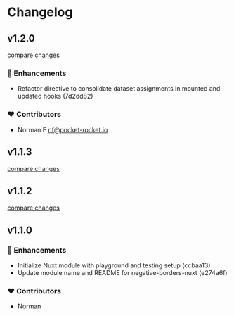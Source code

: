 # Changelog


## v1.2.0

[compare changes](https://undefined/undefined/compare/v1.1.3...v1.2.0)

### 🚀 Enhancements

- Refactor directive to consolidate dataset assignments in mounted and updated hooks (7d2dd82)

### ❤️ Contributors

- Norman F <nf@pocket-rocket.io>

## v1.1.3

[compare changes](https://undefined/undefined/compare/v1.1.2...v1.1.3)

## v1.1.2

[compare changes](https://undefined/undefined/compare/v1.1.0...v1.1.2)

## v1.1.0


### 🚀 Enhancements

- Initialize Nuxt module with playground and testing setup (ccbaa13)
- Update module name and README for negative-borders-nuxt (e274a6f)

### ❤️ Contributors

- Norman

